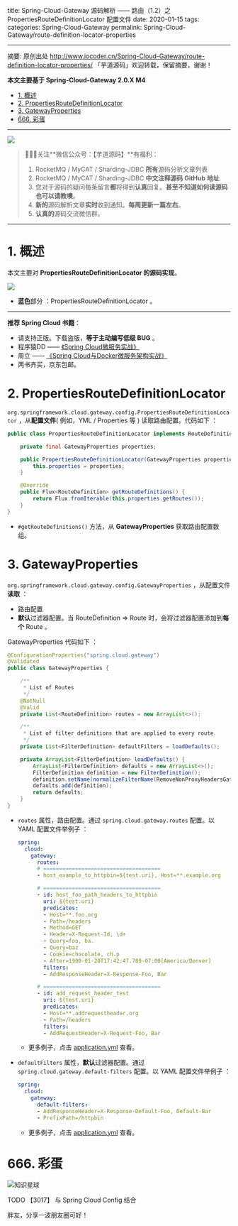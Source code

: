 title: Spring-Cloud-Gateway 源码解析 —— 路由（1.2）之 PropertiesRouteDefinitionLocator 配置文件
date: 2020-01-15
tags:
categories: Spring-Cloud-Gateway
permalink: Spring-Cloud-Gateway/route-definition-locator-properties

---

摘要: 原创出处 http://www.iocoder.cn/Spring-Cloud-Gateway/route-definition-locator-properties/ 「芋道源码」欢迎转载，保留摘要，谢谢！

**本文主要基于 Spring-Cloud-Gateway 2.0.X M4**  

- [1. 概述](http://www.iocoder.cn/Spring-Cloud-Gateway/route-definition-locator-properties/)
- [2. PropertiesRouteDefinitionLocator](http://www.iocoder.cn/Spring-Cloud-Gateway/route-definition-locator-properties/)
- [3. GatewayProperties](http://www.iocoder.cn/Spring-Cloud-Gateway/route-definition-locator-properties/)
- [666. 彩蛋](http://www.iocoder.cn/Spring-Cloud-Gateway/route-definition-locator-properties/)

-------

![](http://www.iocoder.cn/images/common/wechat_mp_2018_05_18.jpg)

> 🙂🙂🙂关注**微信公众号：【芋道源码】**有福利：  
> 1. RocketMQ / MyCAT / Sharding-JDBC **所有**源码分析文章列表  
> 2. RocketMQ / MyCAT / Sharding-JDBC **中文注释源码 GitHub 地址**  
> 3. 您对于源码的疑问每条留言**都**将得到**认真**回复。**甚至不知道如何读源码也可以请教噢**。  
> 4. **新的**源码解析文章**实时**收到通知。**每周更新一篇左右**。  
> 5. **认真的**源码交流微信群。

---

# 1. 概述

本文主要对 **PropertiesRouteDefinitionLocator 的源码实现**。

![](http://www.iocoder.cn/images/Spring-Cloud-Gateway/2020_01_15/01.jpeg)

* **蓝色**部分 ：PropertiesRouteDefinitionLocator 。

-------

**推荐 Spring Cloud 书籍**：

* 请支持正版。下载盗版，**等于主动编写低级 BUG** 。
* 程序猿DD —— [《Spring Cloud微服务实战》](https://union-click.jd.com/jdc?d=505Twi)
* 周立 —— [《Spring Cloud与Docker微服务架构实战》](https://union-click.jd.com/jdc?d=k3sAaK)
* 两书齐买，京东包邮。



# 2. PropertiesRouteDefinitionLocator

`org.springframework.cloud.gateway.config.PropertiesRouteDefinitionLocator` ，从**配置文件**( 例如，YML / Properties 等 ) 读取路由配置。代码如下 ：

```Java
public class PropertiesRouteDefinitionLocator implements RouteDefinitionLocator {

	private final GatewayProperties properties;

	public PropertiesRouteDefinitionLocator(GatewayProperties properties) {
		this.properties = properties;
	}

	@Override
	public Flux<RouteDefinition> getRouteDefinitions() {
		return Flux.fromIterable(this.properties.getRoutes());
	}
}
```

* `#getRouteDefinitions()` 方法，从 **GatewayProperties** 获取路由配置数组。

# 3. GatewayProperties

`org.springframework.cloud.gateway.config.GatewayProperties` ，从配置文件**读取** ：

* 路由配置
* **默认**过滤器配置。当 RouteDefinition => Route 时，会将过滤器配置添加到**每个** Route 。

GatewayProperties 代码如下 ：

```Java
@ConfigurationProperties("spring.cloud.gateway")
@Validated
public class GatewayProperties {

	/**
	 * List of Routes
	 */
	@NotNull
	@Valid
	private List<RouteDefinition> routes = new ArrayList<>();

	/**
	 * List of filter definitions that are applied to every route.
	 */
	private List<FilterDefinition> defaultFilters = loadDefaults();

	private ArrayList<FilterDefinition> loadDefaults() {
		ArrayList<FilterDefinition> defaults = new ArrayList<>();
		FilterDefinition definition = new FilterDefinition();
		definition.setName(normalizeFilterName(RemoveNonProxyHeadersGatewayFilterFactory.class));
		defaults.add(definition);
		return defaults;
	}
}
```

* `routes` 属性，路由配置。通过 `spring.cloud.gateway.routes` 配置。以 YAML 配置文件举例子 ： 

    ```YAML
    spring:
      cloud:
        gateway:
          routes:
          # =====================================
          - host_example_to_httpbin=${test.uri}, Host=**.example.org
    
          # =====================================
          - id: host_foo_path_headers_to_httpbin
            uri: ${test.uri}
            predicates:
            - Host=**.foo.org
            - Path=/headers
            - Method=GET
            - Header=X-Request-Id, \d+
            - Query=foo, ba.
            - Query=baz
            - Cookie=chocolate, ch.p
            - After=1900-01-20T17:42:47.789-07:00[America/Denver]
            filters:
            - AddResponseHeader=X-Response-Foo, Bar
    
          # =====================================
          - id: add_request_header_test
            uri: ${test.uri}
            predicates:
            - Host=**.addrequestheader.org
            - Path=/headers
            filters:
            - AddRequestHeader=X-Request-Foo, Bar
    ```
    * 更多例子，点击 [application.yml](https://github.com/YunaiV/spring-cloud-gateway/blob/382a4cd98fbb8ac53a83a5559bacb0f885838074/spring-cloud-gateway-core/src/test/resources/application.yml#L15) 查看。

* `defaultFilters` 属性，**默认**过滤器配置。通过 `spring.cloud.gateway.default-filters` 配置。以 YAML 配置文件举例子 ：

    ```YAML
    spring:
      cloud:
        gateway:
          default-filters:
          - AddResponseHeader=X-Response-Default-Foo, Default-Bar
          - PrefixPath=/httpbin
    ```
    * 更多例子，点击 [application.yml](https://github.com/YunaiV/spring-cloud-gateway/blob/382a4cd98fbb8ac53a83a5559bacb0f885838074/spring-cloud-gateway-core/src/test/resources/application.yml#L10) 查看。

# 666. 彩蛋

![知识星球](http://www.iocoder.cn/images/Architecture/2017_12_29/01.png)

TODO 【3017】 与 Spring Cloud Config 结合

胖友，分享一波朋友圈可好！

